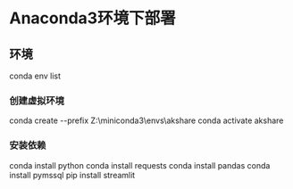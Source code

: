 # Anaconda3环境下部署

## 环境

conda env list

### 创建虚拟环境

conda create --prefix Z:\miniconda3\envs\akshare
conda activate akshare

### 安装依赖

conda install python
conda install requests
conda install pandas
conda install pymssql
pip install streamlit
